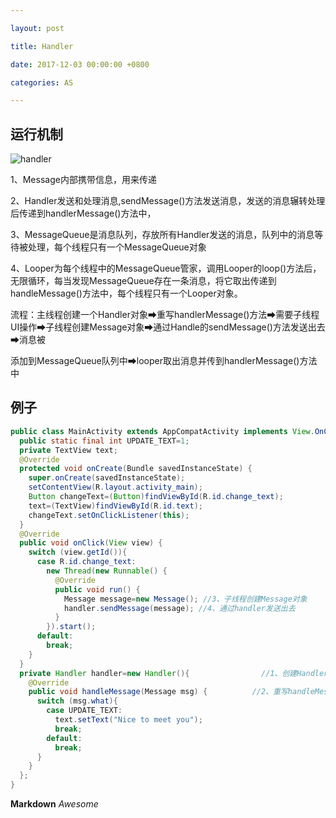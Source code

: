 ```yaml
---

layout: post  

title: Handler

date: 2017-12-03 00:00:00 +0800 

categories: AS  

---
```


## 运行机制

![handler](https://cvbnt.github.io/cvbnt.github.io/assets/images/handler.png)

 1、Message内部携带信息，用来传递

2、Handler发送和处理消息,sendMessage()方法发送消息，发送的消息辗转处理后传递到handlerMessage()方法中，

3、MessageQueue是消息队列，存放所有Handler发送的消息，队列中的消息等待被处理，每个线程只有一个MessageQueue对象

4、Looper为每个线程中的MessageQueue管家，调用Looper的loop()方法后，无限循环，每当发现MessageQueue存在一条消息，将它取出传递到handleMessage()方法中，每个线程只有一个Looper对象。

流程：主线程创建一个Handler对象➡重写handlerMessage()方法➡需要子线程UI操作➡子线程创建Message对象➡通过Handle的sendMessage()方法发送出去➡消息被

添加到MessageQueue队列中➡looper取出消息并传到handlerMessage()方法中

## 例子

```java
public class MainActivity extends AppCompatActivity implements View.OnClickListener{    
  public static final int UPDATE_TEXT=1;    
  private TextView text;    
  @Override    
  protected void onCreate(Bundle savedInstanceState) {        
    super.onCreate(savedInstanceState);        
    setContentView(R.layout.activity_main);        
    Button changeText=(Button)findViewById(R.id.change_text);        
    text=(TextView)findViewById(R.id.text);        
    changeText.setOnClickListener(this);    
  }    
  @Override    
  public void onClick(View view) {               
    switch (view.getId()){            
      case R.id.change_text:                
        new Thread(new Runnable() {                    
          @Override                    
          public void run() {                        
            Message message=new Message(); //3、子线程创建Message对象                        message.what=UPDATE_TEXT;                        
            handler.sendMessage(message); //4、通过handler发送出去                    
          }                
        }).start();                
      default:                    
        break;        
    }    
  }    
  private Handler handler=new Handler(){                //1、创建Handler对象        
    @Override        
    public void handleMessage(Message msg) {          //2、重写handleMessage方法            
      switch (msg.what){                
        case UPDATE_TEXT:                    
          text.setText("Nice to meet you");                    
          break;                
        default:                    
          break;            
      }        
    }    
  };
}

```

**Markdown**
*Awesome*
